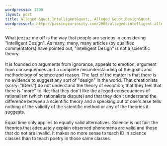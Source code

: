 ```yaml
--- 
wordpressid: 1499
layout: post
title: Alleged &quot;Intelligent&quot;, Alleged &quot;Design&quot;
wordpressurl: http://passingcuriosity.com/2005/alleged-intelligent-alleged-design/
---
```

What jeezuz me off is the way that people are serious in considering "Intelligent Design". As many, many, many articles (by qualified commentators) have pointed out, "Intelligent Design" is not a scientific theory.<br /><br />It is founded on arguments from ignorance, appeals to emotion, argument from consequences and a complete misunderstanding of the goals and methodology of science and reason.  The fact of the matter is that there is no evidence to suggest any sort of "design" in the world. That creationists (sorry: "IDers") do not understand the theory of evolution; that they feel that there is "more" to life; that they don't like the alleged consequences of rationalism (which rationalists dispute) and that they don't understand the difference between a scientific theory and a speaking out of one's arse tells nothing of the validity of the scientific method or any of the theories it suggests.<br /><br />Equal time only applies to equally valid alternatives. Science is not fair: the theories that adequately explain observed phenomena are valid and those that do not are invalid. It makes no more sense to teach ID in science classes than to teach poetry in those same classes.
